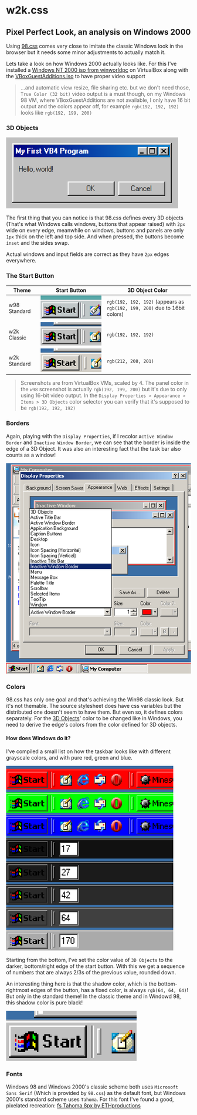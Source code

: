 # w2k.css

## Pixel Perfect Look, an analysis on Windows 2000

Using [98.css](https://jdan.github.io/98.css/) comes very close to imitate the
classic Windows look in the browser but it needs some minor adjustments to
actually match it.

Lets take a look on how Windows 2000 actually looks like. For this I've
installed a
[Windows NT 2000 iso from winworldpc](https://winworldpc.com/product/windows-nt-2000/final)
on VirtualBox along with the
[VBoxGuestAdditions.iso](https://www.virtualbox.org/manual/ch04.html) to have
proper video support

> ...and automatic view resize, file sharing etc. but we don't need those,
> `True Color (32 bit)` video output is a must though, on my Windows 98 VM,
> where VBoxGuestAdditions are not available, I only have 16 bit output and the
> colors appear off, for example `rgb(192, 192, 192)` looks like
> `rgb(192, 199, 200)`

### 3D Objects

![98.css example window](./reference/98css-example.png)

The first thing that you can notice is that 98.css defines every 3D objects
(That's what Windows calls windows, buttons that appear raised) with `2px` wide
on every edge, meanwhile on windows, buttons and panels are only `1px` thick on
the left and top side. And when pressed, the buttons become `inset` and the
sides swap.

Actual windows and input fields are correct as they have `2px` edges everywhere.

### The Start Button

| Theme        | Start Button                                                                          | 3D Object Color                                                            |
| ------------ | ------------------------------------------------------------------------------------- | -------------------------------------------------------------------------- |
| w98 Standard | ![w98 standard scheme start button](./reference/w98-standard-scheme-start-button.png) | `rgb(192, 192, 192)` (appears as `rgb(192, 199, 200)` due to 16bit colors) |
| w2k Classic  | ![w2k classic scheme start button](./reference/w2k-classic-scheme-start-button.png)   | `rgb(192, 192, 192)`                                                       |
| w2k Standard | ![w2k standard scheme start button](./reference/w2k-standard-scheme-start-button.png) | `rgb(212, 208, 201)`                                                       |

> Screenshots are from VirtualBox VMs, scaled by 4. The panel color in the `w98`
> screenshot is actually `rgb(192, 199, 200)` but it's due to only using 16-bit
> video output. In the `Display Properties > Appearance > Items > 3D Objects`
> color selector you can verify that it's supposed to be `rgb(192, 192, 192)`

### Borders

Again, playing with the `Display Properties`, if I recolor
`Active Window Border` and `Inactive Window Border`, we can see that the border
is inside the edge of a 3D Object. It was also an interesting fact that the task
bar also counts as a window!

![w2k borders](./reference/w2k-border-color.png)

### Colors

98.css has only one goal and that's achieving the Win98 classic look. But it's
not themable. The source stylesheet does have css variables but the distributed
one doesn't seem to have them. But even so, it defines colors separately. For
the [3D Objects](#3d-objects)' color to be changed like in Windows, you need to
derive the edge's colors from the color defined for 3D objects.

#### How does Windows do it?

I've compiled a small list on how the taskbar looks like with different
grayscale colors, and with pure red, green and blue.

![w2k 3d colors](./reference/w2k-3d-colors.png)

Starting from the bottom, I've set the color value of `3D Objects` to the
darker, bottom/right edge of the start button. With this we get a sequence of
numbers that are always 2/3s of the previous value, rounded down.

An interesting thing here is that the shadow color, which is the
bottom-rightmost edges of the button, has a fixed color, is always
`rgb(64, 64, 64)`! But only in the standard theme! In the classic theme and in
Windowd 98, this shadow color is pure black!

![w2k classic scheme start button](./reference/w2k-classic-scheme-start-button.png)

### Fonts

Windows 98 and Windows 2000's classic scheme both uses `Microsoft Sans Serif`
(Which is provided by `98.css`) as the default font, but Windows 2000's standard
scheme uses `Tahoma`. For this font I've found a good, pixelated recreation:
[fs Tahoma 8px by ETHproductions](https://fontstruct.com/fontstructions/show/735108)
